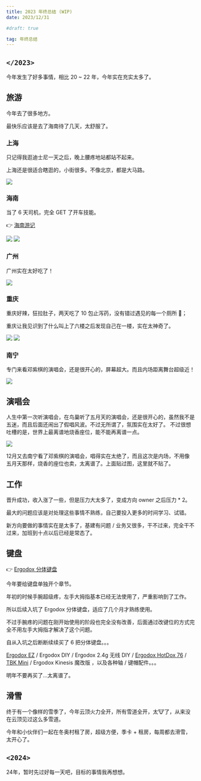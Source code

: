 ```yaml
---
title: 2023 年终总结 (WIP)
date: 2023/12/31

#draft: true

tag: 年终总结
---
```


## `</2023>`

今年发生了好多事情，相比 20 ~ 22 年，今年实在充实太多了。

## 旅游

今年去了很多地方。

最快乐应该是去了海南待了几天，太舒服了。

### 上海

只记得我逛迪士尼一天之后，晚上腰疼地站都站不起来。

上海还是很适合瞎逛的，小街很多。不像北京，都是大马路。

![](https://jsd.cdn.zzko.cn/gh/caijinyc/images@main/20240110/IMG_5052.6ya2avvex1g0.webp)

### 海南

当了 6 天司机，完全 GET 了开车技能。

👉 [海南游记](./hainan-travel-journal)

![](https://jsd.cdn.zzko.cn/gh/caijinyc/images@main/20240110/IMG_5368.c8xsf6v271k.webp)
![](https://jsd.cdn.zzko.cn/gh/caijinyc/images@main/picx/DSC05597.54z4xunw3rs0.webp)

### 广州

广州实在太好吃了！

![](https://jsd.cdn.zzko.cn/gh/caijinyc/images@main/20240110/Group-3.3qai17bqgq40.webp)

### 重庆

重庆好辣，狂拉肚子，两天吃了 10 包止泻药，没有错过遇见的每一个厕所 🥹；

重庆让我见识到了什么叫上了六楼之后发现自己在一楼，实在太神奇了。

![](https://jsd.cdn.zzko.cn/gh/caijinyc/images@main/20240110/IMG_5824-1.1bfoepaiumo0.webp)
![](https://jsd.cdn.zzko.cn/gh/caijinyc/images@main/20240110/IMG_5836-2.40s7io1op6k0.webp)

### 南宁

专门来看邓紫棋的演唱会，还是很开心的，屏幕超大。而且内场距离舞台超级近！

![](https://jsd.cdn.zzko.cn/gh/caijinyc/images@main/20240110/Group-4.4gpk7onb9a0.webp)

## 演唱会

人生中第一次听演唱会，在鸟巢听了五月天的演唱会，还是很开心的，虽然我不是五迷，而且后面还闹出了假唱风波。不过无所谓了，氛围实在太好了。
不过很想吐槽的是，世界上最离谱地烧香座位，能不能再离谱一点。

![](https://jsd.cdn.zzko.cn/gh/caijinyc/images@main/20240110/IMG_5181.1exm326fhpfk.webp)

12月又去南宁看了邓紫棋的演唱会，唱得实在太绝了，而且这次是内场，不用像五月天那样，烧香的座位也卖，太离谱了。上面贴过图，这里就不贴了。

## 工作

晋升成功，收入涨了一些，但是压力大太多了，变成方向 owner 之后压力 * 2。

最大的问题应该是对处理这些事情不熟练，自己要投入更多的时间学习、试错。

新方向要做的事情实在是太多了，基建有问题 / 业务又很多，干不过来，完全干不过来，加班到十点以后已经是常态了。

## 键盘

👉 [Ergodox 分体键盘](./ergodox-keyboard.md)

今年要给键盘单独开个章节。

年初的时候手腕超级疼，左手大拇指基本已经无法使用了，严重影响到了工作。

所以后续入坑了 Ergodox 分体键盘，适应了几个月才熟练使用。

不过手腕疼的问题在刚开始使用的阶段也完全没有改善，后面通过改键位的方式完全不用左手大拇指才解决了这个问题。

自从入坑之后断断续续买了 6 把分体键盘。。。

[Ergodox EZ](https://ergodox-ez.com/) / Ergodox DIY / Ergodox 2.4g 无线 DIY / [Ergodox HotDox 76](https://kono.store/products/ergodox-76-hot-dox-mechanical-keyboard-v2) / [TBK Mini](https://github.com/Bastardkb/TBK-Mini) / Ergodox Kinesis 魔改版 ，以及各种轴 / 键帽配件。。。

明年不要再买了...太离谱了。

## 滑雪

终于有一个像样的雪季了，今年云顶火力全开，所有雪道全开，太🐮了，从来没在云顶见过这么多雪道。

今年和小伙伴们一起在冬奥村租了房，超级方便，季卡 + 租房，每周都去滑雪，太开心了。

## `<2024>`

24年，暂时先过好每一天吧，目标的事情我再想想。

